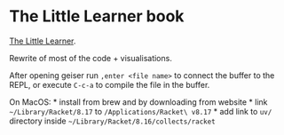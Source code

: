 The Little Learner book
=======================

[The Little Learner](http://www.thelittlelearner.com).

Rewrite of most of the code + visualisations.

After opening geiser run `,enter <file name>` to connect the buffer to the REPL, 
or execute `C-c-a` to compile the file in the buffer.

On MacOS:
    * install from brew and by downloading from website
    * link `~/Library/Racket/8.17` to `/Applications/Racket\ v8.17`
    * add link to `uv/` directory inside `~/Library/Racket/8.16/collects/racket` 
